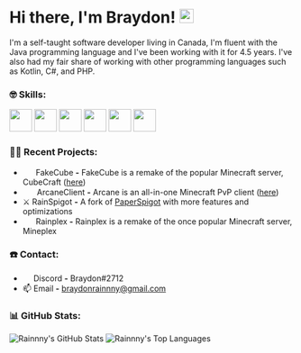 # Hi there, I'm Braydon! <img src="https://github.com/TheDudeThatCode/TheDudeThatCode/blob/master/Assets/Hi.gif" width="25px">

I'm a self-taught software developer living in Canada, I'm fluent with the Java programming language and I've been working with it for 4.5 years. I've also had my fair share of working with other programming languages such as Kotlin, C#, and PHP.

### :nerd_face: Skills:
<p align="left">
  <img src="https://raw.githubusercontent.com/Rainnny7/Rainnny7/master/assets/java.svg" height="auto" width="40px">
  <img src="https://raw.githubusercontent.com/Rainnny7/Rainnny7/master/assets/git.svg" height="auto" width="40px">
  <img src="https://raw.githubusercontent.com/Rainnny7/Rainnny7/master/assets/maven.svg" height="40px" width="40px">
  <img src="https://raw.githubusercontent.com/Rainnny7/Rainnny7/master/assets/mysql.svg" height="auto" width="40px">
  <img src="https://raw.githubusercontent.com/Rainnny7/Rainnny7/master/assets/redis.svg" height="auto" width="40px">
  <img src="https://raw.githubusercontent.com/Rainnny7/Rainnny7/master/assets/mongodb.svg" height="auto" width="40px">
</p>

### :technologist: Recent Projects:
- <img src="https://raw.githubusercontent.com/Rainnny7/Rainnny7/master/assets/CubeCraft.png" height="15px" width="19px"> FakeCube **-** FakeCube is a remake of the popular Minecraft server, CubeCraft ([here](https://github.com/FakeCube))
- <img src="https://raw.githubusercontent.com/Rainnny7/Rainnny7/master/assets/ArcaneClient.svg" height="15px" width="21px"> ArcaneClient **-** Arcane is an all-in-one Minecraft PvP client ([here](https://github.com/ArcaneClientNET))
- ⚔️ RainSpigot **-** A fork of [PaperSpigot](https://github.com/PaperMC/Paper) with more features and optimizations
- <img src="https://raw.githubusercontent.com/Rainnny7/Rainnny7/master/assets/Rainplex.png" height="15px" width="19px"> Rainplex **-** Rainplex is a remake of the once popular Minecraft server, Mineplex

### ☎️ Contact:
- <img src="https://raw.githubusercontent.com/Rainnny7/Rainnny7/master/assets/discord.svg" width="15px"> Discord **-** Braydon#2712
- 📫 Email **-** braydonrainnny@gmail.com

### :bar_chart: GitHub Stats:
![Rainnny's GitHub Stats](https://github-readme-stats.vercel.app/api?username=Rainnny7&count_private=true&show_icons=true)
![Rainnny's Top Languages](https://github-readme-stats.vercel.app/api/top-langs/?username=Rainnny7&layout=compact)
